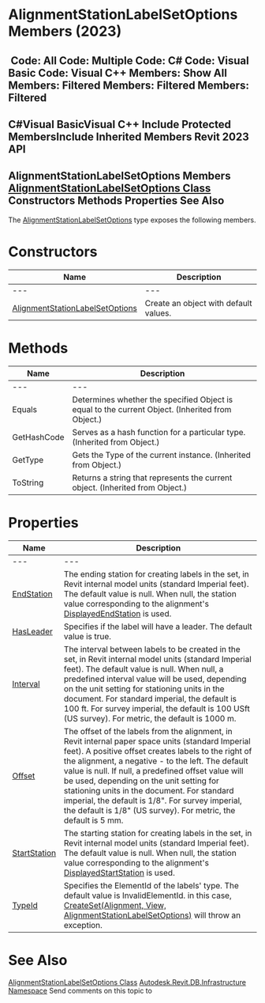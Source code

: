 # AlignmentStationLabelSetOptions Members (2023)

﻿
 Code: All Code: Multiple Code: C# Code: Visual Basic Code: Visual C++  Members: Show All Members: Filtered Members: Filtered Members: Filtered   
---  
C#Visual BasicVisual C++
Include Protected MembersInclude Inherited Members
Revit 2023 API  
---  
AlignmentStationLabelSetOptions Members  
[AlignmentStationLabelSetOptions Class](15f4337d-738d-ec32-e7bc-4f2c569f4c59.md "AlignmentStationLabelSetOptions Class") Constructors Methods Properties See Also  
---  
The [AlignmentStationLabelSetOptions](15f4337d-738d-ec32-e7bc-4f2c569f4c59.md "AlignmentStationLabelSetOptions Class") type exposes the following members.
# Constructors
| Name | Description |
| --- | --- |
| --- | --- | --- |
| [AlignmentStationLabelSetOptions](7d52fd51-0a7d-3ead-2c2d-ea9631dc2380.md "AlignmentStationLabelSetOptions Constructor") | Create an object with default values. |

# Methods
| Name | Description |
| --- | --- |
| --- | --- | --- |
| Equals | Determines whether the specified Object is equal to the current Object. (Inherited from Object.) |
| GetHashCode | Serves as a hash function for a particular type.  (Inherited from Object.) |
| GetType | Gets the Type of the current instance. (Inherited from Object.) |
| ToString | Returns a string that represents the current object. (Inherited from Object.) |

# Properties
| Name | Description |
| --- | --- |
| --- | --- | --- |
| [EndStation](cffc9f55-aad7-6af3-2fcd-2c4499171749.md "EndStation Property") | The ending station for creating labels in the set, in Revit internal model units (standard Imperial feet). The default value is null. When null, the station value corresponding to the alignment's [DisplayedEndStation](cfde7e75-8057-a6d2-4493-428a035af8e0.md "DisplayedEndStation Property") is used. |
| [HasLeader](5ef84857-1ef1-6287-b5cc-231a314ad0db.md "HasLeader Property") | Specifies if the label will have a leader. The default value is true. |
| [Interval](ea9ccd2c-89fd-0fa1-d179-887a204c78e4.md "Interval Property") | The interval between labels to be created in the set, in Revit internal model units (standard Imperial feet). The default value is null. When null, a predefined interval value will be used, depending on the unit setting for stationing units in the document. For standard imperial, the default is 100 ft. For survey imperial, the default is 100 USft (US survey). For metric, the default is 1000 m. |
| [Offset](896fafc5-2e25-8ecb-be66-297e2a46f8b6.md "Offset Property") | The offset of the labels from the alignment, in Revit internal paper space units (standard Imperial feet). A positive offset creates labels to the right of the alignment, a negative - to the left. The default value is null. If null, a predefined offset value will be used, depending on the unit setting for stationing units in the document. For standard imperial, the default is 1/8". For survey imperial, the default is 1/8" (US survey). For metric, the default is 5 mm. |
| [StartStation](5c74eaa0-bca8-10a8-a901-78de4111477b.md "StartStation Property") | The starting station for creating labels in the set, in Revit internal model units (standard Imperial feet). The default value is null. When null, the station value corresponding to the alignment's [DisplayedStartStation](0a17ad4e-4a52-a955-c1af-882e2123bf49.md "DisplayedStartStation Property") is used. |
| [TypeId](5b0dfa5d-bc2f-b097-a8d6-c5e78c569add.md "TypeId Property") | Specifies the ElementId of the labels' type. The default value is InvalidElementId. in this case, [CreateSet(Alignment, View, AlignmentStationLabelSetOptions)](bbb3fb20-cbc6-f6aa-cc23-ae7ad73747b3.md "CreateSet Method") will throw an exception. |

# See Also
[AlignmentStationLabelSetOptions Class](15f4337d-738d-ec32-e7bc-4f2c569f4c59.md "AlignmentStationLabelSetOptions Class")
[Autodesk.Revit.DB.Infrastructure Namespace](cedea963-42a0-acf8-0f0e-5477c4212ae9.md "Autodesk.Revit.DB.Infrastructure Namespace")
Send comments on this topic to 